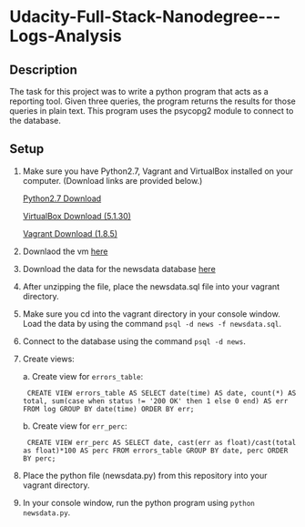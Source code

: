 # Udacity-Full-Stack-Nanodegree---Logs-Analysis

## Description

The task for this project was to write a python program that acts as a reporting tool. Given three queries, the program returns the results for those queries in plain text. This program uses the psycopg2 module to connect to the database.

## Setup

1. Make sure you have Python2.7, Vagrant and VirtualBox installed on your computer. (Download links are provided below.)

    [Python2.7 Download](https://www.python.org/downloads/)

    [VirtualBox Download (5.1.30)](https://www.virtualbox.org/wiki/Downloads)

    [Vagrant Download (1.8.5)](https://releases.hashicorp.com/vagrant/?_ga=2.146818743.1445943320.1515078265-241047305.1515078265)

2. Downlaod the vm [here](https://d17h27t6h515a5.cloudfront.net/topher/2017/August/59822701_fsnd-virtual-machine/fsnd-virtual-machine.zip)

3. Download the data for the newsdata database [here](https://d17h27t6h515a5.cloudfront.net/topher/2016/August/57b5f748_newsdata/newsdata.zip)

4. After unzipping the file, place the newsdata.sql file into your vagrant directory.

5. Make sure you cd into the vagrant directory in your console window. Load the data by using the command ```psql -d news -f newsdata.sql```.

6. Connect to the database using the command ```psql -d news```.

7. Create views:

    a. Create view for ```errors_table```:

        CREATE VIEW errors_table AS SELECT date(time) AS date, count(*) AS total, sum(case when status != '200 OK' then 1 else 0 end) AS err FROM log GROUP BY date(time) ORDER BY err;

    b. Create view for ```err_perc```:
    
        CREATE VIEW err_perc AS SELECT date, cast(err as float)/cast(total as float)*100 AS perc FROM errors_table GROUP BY date, perc ORDER BY perc;
        
8. Place the python file (newsdata.py) from this repository into your vagrant directory.

9. In your console window, run the python program using ```python newsdata.py```.
